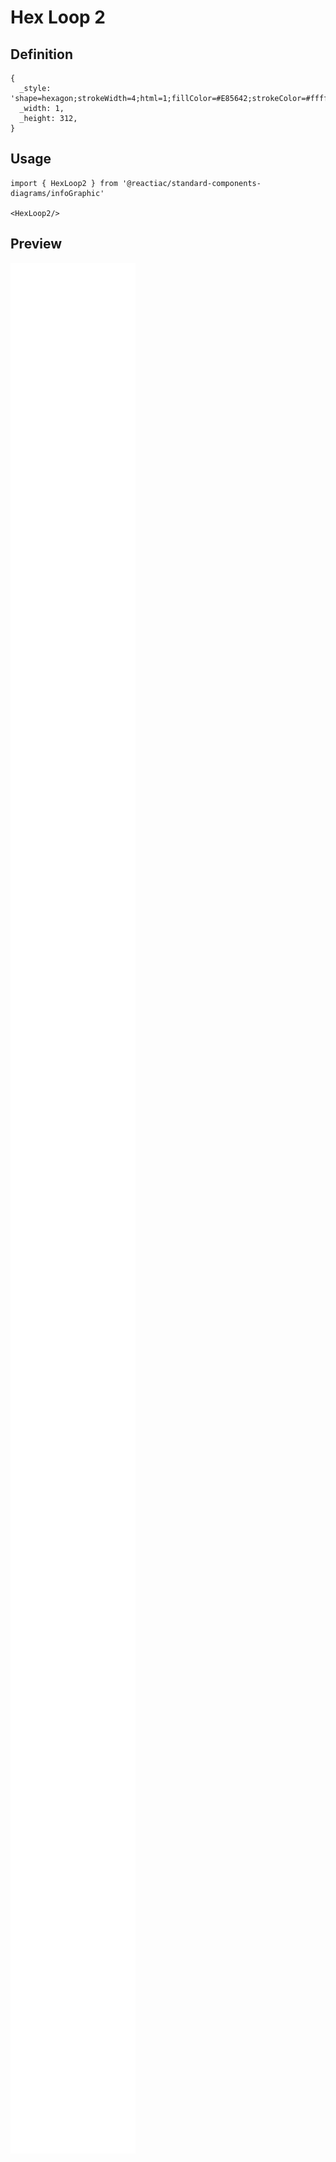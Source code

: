 # Hex Loop 2

## Definition

```
{
  _style: 'shape=hexagon;strokeWidth=4;html=1;fillColor=#E85642;strokeColor=#ffffff;shadow=0;fontSize=10;fontColor=#FFFFFF;align=center;fontStyle=0;whiteSpace=wrap;spacing=10;rounded=0;',
  _width: 1,
  _height: 312,
}
```

## Usage

```
import { HexLoop2 } from '@reactiac/standard-components-diagrams/infoGraphic'

<HexLoop2/>
```

## Preview

<img src="./hex-loop-2.png" width="200"/>
